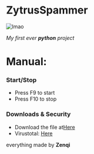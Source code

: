 # ZytrusSpammer
![lmao](https://media.discordapp.net/attachments/759483011330342954/991584981921038376/a81Kjep_700bwp_1_1.jpg)

*My first ever* ***python*** *project*

# Manual:

### Start/Stop
<ul>
  <li>Press F9 to start</li>
  <li>Press F10 to stop</li>
</ul>

### Downloads & Security

<ul>
  <li>Download the file at<a href=https://github.com/ohitszenqi/zytrusspammer/releases>Here</a></li>
  <li>Virustotal: <a href=https://www.virustotal.com/gui/file/83f6884737e8bdf0c1461029bd6980caf027a451cbf4397b39ae1949d8653381?nocache=1>Here</a></li>
</ul>

everything made by **Zenqi**
